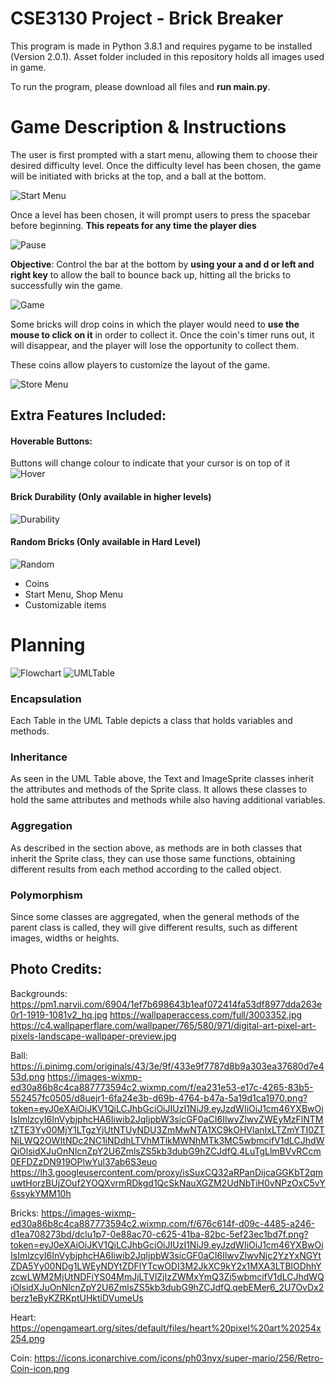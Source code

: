 # CSE3130 Project - Brick Breaker

This program is made in Python 3.8.1 and requires pygame to be installed (Version 2.0.1). Asset folder included in this
repository holds all images used in game.

To run the program, please download all files and **run main.py**.

# Game Description & Instructions

The user is first prompted with a start menu, allowing them to choose their desired difficulty level. Once the
difficulty level has been chosen, the game will be initiated with bricks at the top, and a ball at the bottom.

![Start Menu](assets/startMenu.png)

Once a level has been chosen, it will prompt users to press the spacebar before beginning. **This repeats for any time
the player dies**

![Pause](assets/pause.png)

__Objective__: Control the bar at the bottom by **using your a and d or left and right key** to allow the ball to bounce
back up, hitting all the bricks to successfully win the game.

![Game](assets/game.png)

Some bricks will drop coins in which the player would need to __use the mouse to click on it__ in order to collect it.
Once the coin's timer runs out, it will disappear, and the player will lose the opportunity to collect them.

These coins allow players to customize the layout of the game.

![Store Menu](assets/storeMenu.png)

## Extra Features Included:

#### Hoverable Buttons:

Buttons will change colour to indicate that your cursor is on top of it
![Hover](assets/hover.png)

#### Brick Durability (Only available in higher levels)

![Durability](assets/durability.png)

#### Random Bricks (Only available in Hard Level)

![Random](assets/random.png)

- Coins
- Start Menu, Shop Menu
- Customizable items

# Planning

![Flowchart](ProjectFlowchart.png)
![UMLTable](ProjectUml.png)

### Encapsulation

Each Table in the UML Table depicts a class that holds variables and methods.

### Inheritance

As seen in the UML Table above, the Text and ImageSprite classes inherit the attributes and methods of the Sprite class.
It allows these classes to hold the same attributes and methods while also having additional variables.

### Aggregation

As described in the section above, as methods are in both classes that inherit the Sprite class, they can use those same
functions, obtaining different results from each method according to the called object.

### Polymorphism

Since some classes are aggregated, when the general methods of the parent class is called, they will give different
results, such as different images, widths or heights.

## Photo Credits:

Backgrounds:
https://pm1.narvii.com/6904/1ef7b698643b1eaf072414fa53df8977dda263e0r1-1919-1081v2_hq.jpg
https://wallpaperaccess.com/full/3003352.jpg
https://c4.wallpaperflare.com/wallpaper/765/580/971/digital-art-pixel-art-pixels-landscape-wallpaper-preview.jpg

Ball:
https://i.pinimg.com/originals/43/3e/9f/433e9f7787d8b9a303ea37680d7e453d.png
https://images-wixmp-ed30a86b8c4ca887773594c2.wixmp.com/f/ea231e53-e17c-4265-83b5-552457fc0505/d8uejr1-6fa24e3b-d69b-4764-b47a-5a19d1ca1970.png?token=eyJ0eXAiOiJKV1QiLCJhbGciOiJIUzI1NiJ9.eyJzdWIiOiJ1cm46YXBwOiIsImlzcyI6InVybjphcHA6Iiwib2JqIjpbW3sicGF0aCI6IlwvZlwvZWEyMzFlNTMtZTE3Yy00MjY1LTgzYjUtNTUyNDU3ZmMwNTA1XC9kOHVlanIxLTZmYTI0ZTNiLWQ2OWItNDc2NC1iNDdhLTVhMTlkMWNhMTk3MC5wbmcifV1dLCJhdWQiOlsidXJuOnNlcnZpY2U6ZmlsZS5kb3dubG9hZCJdfQ.4LuTgLlmBVvRCcm0EFDZzDN919OPlwYul37ab6S3euo
https://lh3.googleusercontent.com/proxy/isSuxCQ32aRPanDijcaGGKbT2qmuwtHorzBUjZOuf2YOQXvrmRDkgd1QcSkNauXGZM2UdNbTiH0vNPzOxC5vY6ssykYMM10h

Bricks: https://images-wixmp-ed30a86b8c4ca887773594c2.wixmp.com/f/676c614f-d09c-4485-a246-d1ea708273bd/dclu1p7-0e88ac70-c625-41ba-82bc-5ef23ec1bd7f.png?token=eyJ0eXAiOiJKV1QiLCJhbGciOiJIUzI1NiJ9.eyJzdWIiOiJ1cm46YXBwOiIsImlzcyI6InVybjphcHA6Iiwib2JqIjpbW3sicGF0aCI6IlwvZlwvNjc2YzYxNGYtZDA5Yy00NDg1LWEyNDYtZDFlYTcwODI3M2JkXC9kY2x1MXA3LTBlODhhYzcwLWM2MjUtNDFiYS04MmJjLTVlZjIzZWMxYmQ3Zi5wbmcifV1dLCJhdWQiOlsidXJuOnNlcnZpY2U6ZmlsZS5kb3dubG9hZCJdfQ.qebEMer6_2U7OvDx2berz1eByKZRKptUHktiDVumeUs

Heart: https://opengameart.org/sites/default/files/heart%20pixel%20art%20254x254.png

Coin: https://icons.iconarchive.com/icons/ph03nyx/super-mario/256/Retro-Coin-icon.png
